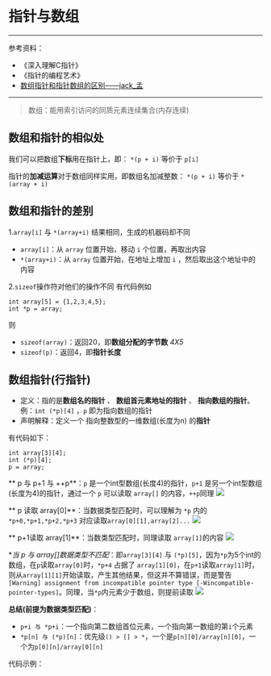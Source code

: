 # 指针与数组
--------------
参考资料：
- 《深入理解C指针》
- 《指针的编程艺术》
- [数组指针和指针数组的区别——jack_孟](https://www.cnblogs.com/mq0036/p/3382732.html)
-----------------
> 数组：能用索引访问的同质元素连续集合(内存连续)

## 数组和指针的相似处
我们可以把数组**下标**用在指针上，即：
`*(p + i)` 等价于 `p[i]`

指针的**加减运算**对于数组同样实用，即数组名加减整数：
`*(p + i)` 等价于 `*(array + i)`


## 数组和指针的差别
1.`array[i]` 与 `*(array+i)` 结果相同，生成的机器码却不同
- `array[i]`：从 `array` 位置开始，移动 `i` 个位置，再取出内容
- `*(array+i)`：从 `array` 位置开始，在地址上增加 `i` ，然后取出这个地址中的内容

2.`sizeof`操作符对他们的操作不同
有代码例如
```
int array[5] = {1,2,3,4,5};
int *p = array;
```
则
- `sizeof(array)`：返回20，即**数组分配的字节数** *4X5*
- `sizeof(p)`：返回4，即**指针长度**

## 数组指针(行指针)
- 定义：指的是**数组名的指针** 、 **数组首元素地址的指针** 、 **指向数组的指针**。例：`int (*p)[4]` ，`p` 即为指向数组的指针
- 声明解释：定义一个 指向整数型的一维数组(长度为n) 的**指针**

有代码如下：
```
int array[3][4];
int (*p)[4];
p = array;
```

** p 与 p+1 与 ++p**：`p` 是一个int型数组(长度4)的指针，`p+1` 是另一个int型数组(长度为4)的指针，通过一个 `p` 可以读取 `array[]` 的内容，`++p`同理
![](https://i.imgur.com/nEObzYh.jpg)

** p 读取 array[0]**：当数据类型匹配时，可以理解为 `*p` 内的 `*p+0,*p+1,*p+2,*p+3` 对应读取`array[0][1],array[2]...`
![](https://i.imgur.com/8yxHeen.jpg)

** p+1读取 array[1]**：当数类型匹配时，同理读取 `array[1]`的内容
![](https://i.imgur.com/V6pYYdQ.jpg)

**当 *p 与 array[]数据类型不匹配**：即`array[3][4]` 与 `(*p)[5]`，因为`*p`为5个int的数组，在`p`读取`array[0]`时，`*p+4` 占据了 `array[1][0]`，在`p+1`读取`array[1]`时，则从`array[1][1]`开始读取，产生其他结果，但这并不算错误，而是警告`[Warning] assignment from incompatible pointer type [-Wincompatible-pointer-types]`。同理，当`*p`内元素少于数组，则提前读取
![](https://i.imgur.com/WzERE64.jpg)

**总结(前提为数据类型匹配)**：
- `p+i 与 *p+i`：一个指向第二数组首位元素，一个指向第一数组的第`i`个元素
- `*p[n] 与 (*p)[n]`：优先级`() > [] > *`，一个是`p[n][0]/array[n][0]`，一个为`p[0][n]/array[0][n]`

代码示例：
